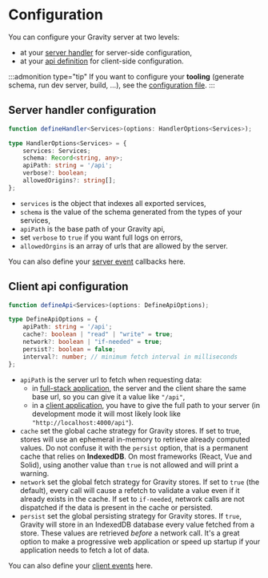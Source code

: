 # Configuration

You can configure your Gravity server at two levels:

- at your [server handler](/docs/project-structure/handler) for server-side configuration,
- at your [api definition](/docs/project-structure/api) for client-side configuration.

:::admonition type="tip"
If you want to configure your **tooling** (generate schema, run dev server, build, ...), see the [configuration file](/docs/project-structure/configuration-file).
:::

## Server handler configuration

```ts
function defineHandler<Services>(options: HandlerOptions<Services>);

type HandlerOptions<Services> = {
	services: Services;
	schema: Record<string, any>;
	apiPath: string = '/api';
	verbose?: boolean;
	allowedOrigins?: string[];
};
```

- `services` is the object that indexes all exported services,
- `schema` is the value of the schema generated from the types of your services,
- `apiPath` is the base path of your Gravity api,
- set `verbose` to `true` if you want full logs on errors,
- `allowedOrgins` is an array of urls that are allowed by the server.

You can also define your [server event](/docs/usage/events) callbacks here.

## Client api configuration

```ts
function defineApi<Services>(options: DefineApiOptions);

type DefineApiOptions = {
	apiPath: string = '/api';
	cache?: boolean | "read" | "write" = true;
	network?: boolean | "if-needed" = true;
	persist?: boolean = false;
	interval?: number; // minimum fetch interval in milliseconds
};
```

- `apiPath` is the server url to fetch when requesting data:
  - in [full-stack application](/docs/getting-started/installation#applications), the server and the client share the same base url, so you can give it a value like `"/api"`,
  - in a [client application](/docs/getting-started/installation#applications), you have to give the full path to your server (in development mode it will most likely look like `"http://localhost:4000/api"`).
- `cache` set the global cache strategy for Gravity stores. If set to true, stores will use an ephemeral in-memory to retrieve already computed values. Do not confuse it with the `persist` option, that is a permanent cache that relies on **IndexedDB**. On most frameworks (React, Vue and Solid), using another value than `true` is not allowed and will print a warning.
- `network` set the global fetch strategy for Gravity stores. If set to `true` (the default), every call will cause a refetch to validate a value even if it already exists in the cache. If set to `if-needed`, network calls are not dispatched if the data is present in the cache or persisted.
- `persist` set the global persisting strategy for Gravity stores. If `true`, Gravity will store in an IndexedDB database every value fetched from a store. These values are retrieved *before* a network call. It's a great option to make a progressive web application or speed up startup if your application needs to fetch a lot of data.

You can also define your [client events](/docs/usage/events) here.
